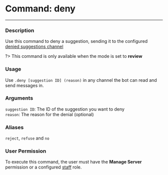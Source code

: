 # Command: deny
---
### Description
Use this command to deny a suggestion, sending it to the configured [denied suggestions channel](/config/denied.md) 

?> This command is only available when the mode is set to **review**

### Usage
Use `.deny [suggestion ID] (reason)` in any channel the bot can read and send messages in.

### Arguments
`suggestion ID`: The ID of the suggestion you want to deny\
`reason`: The reason for the denial (optional)

### Aliases
`reject`, `refuse` and `no`

### User Permission
To execute this command, the user must have the **Manage Server** permission or a configured [staff](/config/staffroles.md) role.
